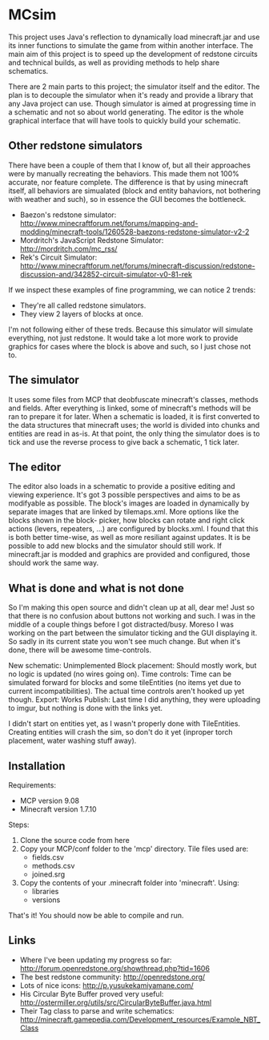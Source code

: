 MCsim
=====

This project uses Java's reflection to dynamically load minecraft.jar and use
its inner functions to simulate the game from within another interface. The
main aim of this project is to speed up the development of redstone circuits
and technical builds, as well as providing methods to help share schematics.

There are 2 main parts to this project; the simulator itself and the editor.
The plan is to decouple the simulator when it's ready and provide a library
that any Java project can use. Though simulator is aimed at progressing time
in a schematic and not so about world generating. The editor is the whole
graphical interface that will have tools to quickly build your schematic.

Other redstone simulators
-------------------------
There have been a couple of them that I know of, but all their approaches were
by manually recreating the behaviors. This made them not 100% accurate, nor
feature complete. The difference is that by using minecraft itself, all
behaviors are simualated (block and entity bahaviors, not bothering with
weather and such), so in essence the GUI becomes the bottleneck.

* Baezon's redstone simulator: http://www.minecraftforum.net/forums/mapping-and-modding/minecraft-tools/1260528-baezons-redstone-simulator-v2-2
* Mordritch's JavaScript Redstone Simulator: http://mordritch.com/mc_rss/
* Rek's Circuit Simulator: http://www.minecraftforum.net/forums/minecraft-discussion/redstone-discussion-and/342852-circuit-simulator-v0-81-rek

If we inspect these examples of fine programming, we can notice 2 trends:
* They're all called redstone simulators.
* They view 2 layers of blocks at once.
	
I'm not following either of these treds. Because this simulator will simulate
everything, not just redstone. It would take a lot more work to provide
graphics for cases where the block is above and such, so I just chose not to.

The simulator
-------------
It uses some files from MCP that deobfuscate minecraft's classes, methods and
fields. After everything is linked, some of minecraft's methods will be ran to
prepare it for later. When a schematic is loaded, it is first converted to the
data structures that minecraft uses; the world is divided into chunks and
entities are read in as-is. At that point, the only thing the simulator does
is to tick and use the reverse process to give back a schematic, 1 tick later.

The editor
----------
The editor also loads in a schematic to provide a positive editing and viewing
experience. It's got 3 possible perspectives and aims to be as modifyable as
possible. The block's images are loaded in dynamically by separate images that
are linked by tilemaps.xml. More options like the blocks shown in the block-
picker, how blocks can rotate and right click actions (levers, repeaters, ...)
are configured by blocks.xml. I found that this is both better time-wise, as
well as more resiliant against updates. It is be possible to add new
blocks and the simulator should still work. If minecraft.jar is modded and
graphics are provided and configured, those should work the same way.

What is done and what is not done
---------------------------------
So I'm making this open source and didn't clean up at all, dear me! Just so
that there is no confusion about buttons not working and such. I was in the
middle of a couple things before I got distracted/busy. Moreso I was working
on the part between the simulator ticking and the GUI displaying it. So sadly
in its current state you won't see much change. But when it's done, there
will be awesome time-controls.

New schematic:		Unimplemented
Block placement:	Should mostly work, but no logic is updated (no wires
					going on).
Time controls:		Time can be simulated forward for blocks and some
					tileEntities (no items yet due to current
					incompatibilities). The actual time controls aren't hooked
					up yet though.
Export:				Works
Publish:			Last time I did anything, they were uploading to imgur,
					but nothing is done with the links yet.
					
I didn't start on entities yet, as I wasn't properly done with TileEntities.
Creating entities will crash the sim, so don't do it yet (inproper torch
placement, water washing stuff away).

Installation
------------
Requirements:
* MCP version 9.08
* Minecraft version 1.7.10

Steps:
	
1. Clone the source code from here
2. Copy your MCP/conf folder to the 'mcp' directory. Tile files used are:
    * fields.csv
    * methods.csv
    * joined.srg
3. Copy the contents of your .minecraft folder into 'minecraft'. Using:
    * libraries
    * versions
		
That's it! You should now be able to compile and run.

Links
-----
* Where I've been updating my progress so far: http://forum.openredstone.org/showthread.php?tid=1606
* The best redstone community: http://openredstone.org/
* Lots of nice icons: http://p.yusukekamiyamane.com/
* His Circular Byte Buffer proved very useful: http://ostermiller.org/utils/src/CircularByteBuffer.java.html
* Their Tag class to parse and write schematics: http://minecraft.gamepedia.com/Development_resources/Example_NBT_Class